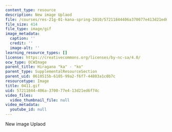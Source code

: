 ```yaml
---
content_type: resource
description: New image Uplaod
file: /courses/res-21g-01-kana-spring-2010/57211844406a370077e413d21ed6f74c_0411.gif
file_size: 414
file_type: image/gif
image_metadata:
  caption: ''
  credit: ''
  image-alt: ''
learning_resource_types: []
license: https://creativecommons.org/licenses/by-nc-sa/4.0/
ocw_type: OCWImage
parent_title: Hiragana "ka" - "ko"
parent_type: SupplementalResourceSection
parent_uid: 0610515b-6105-99a2-f6f7-44803a1c0b7c
resourcetype: Image
title: 0411.gif
uid: 57211844-406a-3700-77e4-13d21ed6f74c
video_files:
  video_thumbnail_file: null
video_metadata:
  youtube_id: null
---
```

New image Uplaod